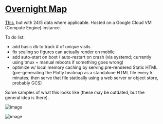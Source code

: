 # [Overnight Map](https://www.247map.app)

[This](https://finviz.com/map.ashx), but with 24/5 data where applicable. Hosted on a Google Cloud VM (Compute Engine) instance.

To do list:
- add basic db to track # of unique visits
- fix scaling so figures can actually render on mobile
- add auto-start on boot / auto-restart on crash (via systemd; currently using tmux + manual reboots if something goes wrong)
- optimize w/ local memory caching by serving pre-rendered Static HTML (pre-generating the Plotly heatmap as a standalone HTML file every 5 minutes; then serve that file statically using a web server or object store, probably GCS)

Some samples of what this looks like (these may be outdated, but the general idea is there).

![image](https://github.com/user-attachments/assets/29f388d5-c883-4322-8f7a-cf39875b97ff)


![image](https://github.com/user-attachments/assets/a061112e-0a63-419a-93c5-5c64ee9fd3c1)
